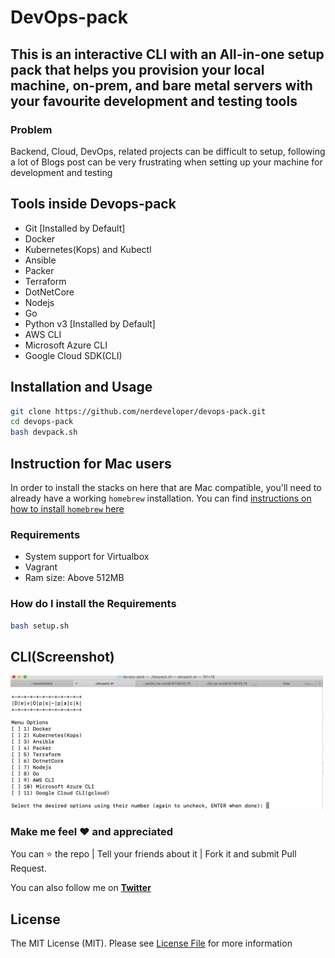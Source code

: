 # DevOps-pack

## This is an interactive CLI with an All-in-one setup pack that helps you provision your local machine, on-prem, and bare metal servers with your favourite development and testing tools

### Problem

Backend, Cloud, DevOps, related projects can be difficult to setup, following a lot of Blogs post can be very frustrating when setting up your machine for development and testing

## Tools inside Devops-pack

- Git [Installed by Default]
- Docker
- Kubernetes(Kops) and Kubectl
- Ansible
- Packer
- Terraform
- DotNetCore
- Nodejs
- Go
- Python v3 [Installed by Default]
- AWS CLI
- Microsoft Azure CLI
- Google Cloud SDK(CLI)

## Installation and Usage

```bash
git clone https://github.com/nerdeveloper/devops-pack.git
cd devops-pack
bash devpack.sh
```

## Instruction for Mac users

In order to install the stacks on here that are Mac compatible, you'll need to already have a working `homebrew` installation.
You can find [instructions on how to install `homebrew` here](https://www.howtogeek.com/211541/homebrew-for-os-x-easily-installs-desktop-apps-and-terminal-utilities/)

### Requirements

- System support for Virtualbox
- Vagrant
- Ram size: Above 512MB

### How do I install the Requirements

```bash
bash setup.sh
```

## CLI(Screenshot)

  <img src="https://github.com/nerdeveloper/devops-pack/blob/master/images/shot.png" alt="Screenshot of the menu" title="Screenshot of Stacks" width="500" >

### Make me feel :heart: and appreciated

You can :star: the repo | Tell your friends about it | Fork it and submit Pull Request.

You can also follow me on **[Twitter](https://twitter.com/_nerdeveloper)**

## License

The MIT License (MIT). Please see [License File](LICENSE) for more information
